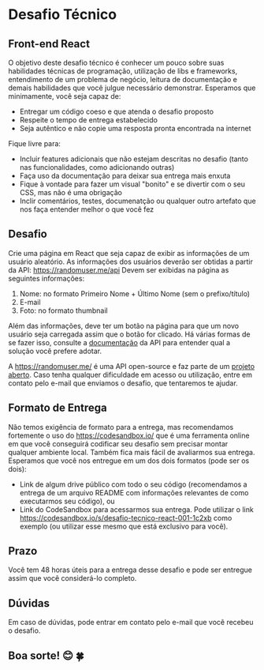 # Desafio Técnico
## Front-end React

O objetivo deste desafio técnico é conhecer um pouco sobre suas habilidades técnicas de programação, utilização de libs e frameworks, entendimento de um problema de negócio, leitura de documentação e demais habilidades que você julgue necessário demonstrar.
Esperamos que minimamente, você seja capaz de:

- Entregar um código coeso e que atenda o desafio proposto
- Respeite o tempo de entrega estabelecido
- Seja autêntico e não copie uma resposta pronta encontrada na internet

Fique livre para:
- Incluir features adicionais que não estejam descritas no desafio (tanto nas funcionalidades, como adicionando outras)
- Faça uso da documentação para deixar sua entrega mais enxuta
- Fique à vontade para fazer um visual "bonito" e se divertir com o seu CSS, mas não é uma obrigação
- Inclir comentários, testes, documenatção ou qualquer outro artefato que nos faça entender melhor o que você fez

## Desafio

Crie uma página em React que seja capaz de exibir as informações de um usuário aleatório. As informações dos usuários deverão ser obtidas a partir da API: https://randomuser.me/api
Devem ser exibidas na página as seguintes informações:
1) Nome: no formato Primeiro Nome + Último Nome (sem o prefixo/título)
2) E-mail
3) Foto: no formato thumbnail

Além das informações, deve ter um botão na página para que um novo usuário seja carregada assim que o botão for clicado. Há várias formas de se fazer isso, consulte a [documentação](https://randomuser.me/documentation) da API para entender qual a solução você prefere adotar.

A https://randomuser.me/ é uma API open-source e faz parte de um [projeto aberto](https://github.com/RandomAPI/Randomuser.me-Node). Caso tenha qualquer dificuldade em acesso ou utilização, entre em contato pelo e-mail que enviamos o desafio, que tentaremos te ajudar.

## Formato de Entrega
Não temos exigência de formato para a entrega, mas recomendamos fortemente o uso do https://codesandbox.io/ que é uma ferramenta online em que você conseguirá codificar seu desafio sem precisar montar qualquer ambiente local. Também fica mais fácil de avaliarmos sua entrega.
Esperamos que você nos entregue em um dos dois formatos (pode ser os dois):
- Link de algum drive público com todo o seu código (recomendamos a entrega de um arquivo README com informações relevantes de como executarmos seu código), ou
- Link do CodeSandbox para acessarmos sua entrega. Pode utilizar o link https://codesandbox.io/s/desafio-tecnico-react-001-1c2xb como exemplo (ou utilizar esse mesmo que está exclusivo para você).
 
## Prazo
Você tem 48 horas úteis para a entrega desse desafio e pode ser entregue assim que você considerá-lo completo.

## Dúvidas
Em caso de dúvidas, pode entrar em contato pelo e-mail que você recebeu o desafio.

## Boa sorte! 😊 🍀
